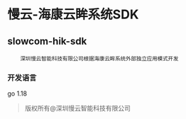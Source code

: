 # 慢云-海康云眸系统SDK

## slowcom-hik-sdk

```
    深圳慢云智能科技有限公司根据海康云眸系统外部独立应用模式开发
```

### 开发语言
go 1.18
> 版权所有@深圳慢云智能科技有限公司